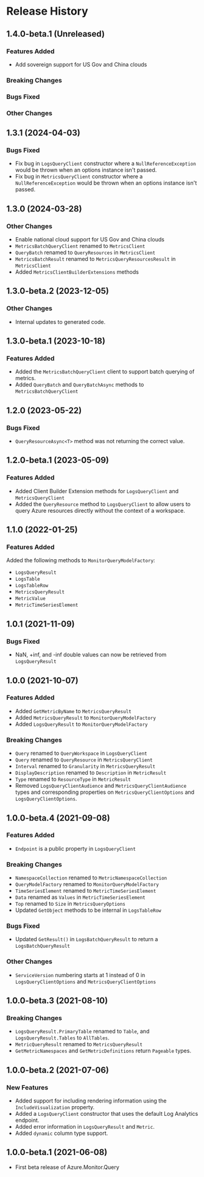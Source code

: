 # Release History

## 1.4.0-beta.1 (Unreleased)

### Features Added
- Add sovereign support for US Gov and China clouds

### Breaking Changes

### Bugs Fixed

### Other Changes

## 1.3.1 (2024-04-03)

### Bugs Fixed
- Fix bug in `LogsQueryClient` constructor where a `NullReferenceException` would be thrown when an options instance isn't passed.
- Fix bug in `MetricsQueryClient` constructor where a `NullReferenceException` would be thrown when an options instance isn't passed.

## 1.3.0 (2024-03-28)

### Other Changes
- Enable national cloud support for US Gov and China clouds
- `MetricsBatchQueryClient` renamed to `MetricsClient`
- `QueryBatch` renamed to `QueryResources` in `MetricsClient`
- `MetricsBatchResult` renamed to `MetricsQueryResourcesResult` in `MetricsClient`
- Added `MetricsClientBuilderExtensions` methods

## 1.3.0-beta.2 (2023-12-05)

### Other Changes
- Internal updates to generated code.

## 1.3.0-beta.1 (2023-10-18)

### Features Added
- Added the `MetricsBatchQueryClient` client to support batch querying of metrics.
- Added `QueryBatch` and `QueryBatchAsync` methods to `MetricsBatchQueryClient`

## 1.2.0 (2023-05-22)

### Bugs Fixed
- `QueryResourceAsync<T>` method was not returning the correct value.

## 1.2.0-beta.1 (2023-05-09)
### Features Added
- Added Client Builder Extension methods for `LogsQueryClient` and `MetricsQueryClient`
- Added the `QueryResource` method to `LogsQueryClient` to allow users to query Azure resources directly without the context of a workspace.

## 1.1.0 (2022-01-25)

### Features Added
Added the following methods to `MonitorQueryModelFactory`:
- `LogsQueryResult`
- `LogsTable`
- `LogsTableRow`
- `MetricsQueryResult`
- `MetricValue`
- `MetricTimeSeriesElement`

## 1.0.1 (2021-11-09)

### Bugs Fixed
- NaN, +inf, and -inf double values can now be retrieved from `LogsQueryResult`

## 1.0.0 (2021-10-07)

### Features Added
- Added `GetMetricByName` to `MetricsQueryResult`
- Added `MetricsQueryResult` to `MonitorQueryModelFactory`
- Added `LogsQueryResult` to `MonitorQueryModelFactory`

### Breaking Changes
- `Query` renamed to `QueryWorkspace` in `LogsQueryClient`
- `Query` renamed to `QueryResource` in `MetricsQueryClient`
- `Interval` renamed to `Granularity` in `MetricsQueryResult`
- `DisplayDescription` renamed to `Description` in `MetricResult`
- `Type` renamed to `ResourceType` in `MetricResult`
- Removed `LogsQueryClientAudience` and `MetricsQueryClientAudience` types and corresponding properties on `MetricsQueryClientOptions` and `LogsQueryClientOptions`.

## 1.0.0-beta.4 (2021-09-08)

### Features Added
- `Endpoint` is a public property in `LogsQueryClient`

### Breaking Changes
- `NamespaceCollection` renamed to `MetricNamespaceCollection`
- `QueryModelFactory` renamed to `MonitorQueryModelFactory`
- `TimeSeriesElement` renamed to `MetricTimeSeriesElement`
- `Data` renamed as `Values` in `MetricTimeSeriesElement`
- `Top` renamed to `Size` in `MetricsQueryOptions`
- Updated `GetObject` methods to be internal in `LogsTableRow`

### Bugs Fixed
- Updated `GetResult()` in `LogsBatchQueryResult` to return a `LogsBatchQueryResult`

### Other Changes
- `ServiceVersion` numbering starts at 1 instead of 0 in `LogsQueryClientOptions` and `MetricsQueryClientOptions`

## 1.0.0-beta.3 (2021-08-10)

### Breaking Changes
- `LogsQueryResult.PrimaryTable` renamed to `Table`, and `LogsQueryResult.Tables` to `AllTables`.
- `MetricQueryResult` renamed to `MetricsQueryResult`
- `GetMetricNamespaces` and `GetMetricDefinitions` return `Pageable` types.

## 1.0.0-beta.2 (2021-07-06)

### New Features

- Added support for including rendering information using the `IncludeVisualization` property.
- Added a `LogsQueryClient` constructor that uses the default Log Analytics endpoint.
- Added error information in `LogsQueryResult` and `Metric`.
- Added `dynamic` column type support.

## 1.0.0-beta.1 (2021-06-08)

- First beta release of Azure.Monitor.Query
